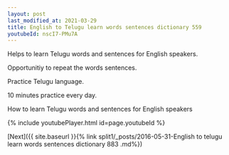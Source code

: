 ```yaml
---
layout: post
last_modified_at: 2021-03-29
title: English to Telugu learn words sentences dictionary 559 
youtubeId: nscI7-PMu7A
---
```

 
 
Helps to learn Telugu words and sentences for English speakers.

Opportunitiy to repeat the words sentences. 

Practice Telugu language. 
 
10 minutes practice every day. 
 
How to learn Telugu words and sentences for English speakers 
 
{% include youtubePlayer.html id=page.youtubeId %}
 
 
[Next]({{ site.baseurl }}{% link  split1/_posts/2016-05-31-English to telugu learn words sentences dictionary 883 .md%})
 
